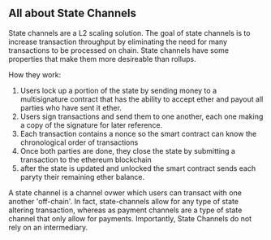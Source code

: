## All about State Channels

State channels are a L2 scaling solution.  The goal of state channels is to increase transaction throughput by eliminating the need for many transactions to be processed on chain. State channels have some properties that make them more desireable than rollups.  

How they work: 

1. Users lock up a portion of the state by sending money to a multisignature contract that has the ability to accept ether and payout all parties who have sent it ether. 
2. Users sign transactions and send them to one another, each one making a copy of the signature for later reference.
3. Each transaction contains a nonce so the smart contract can know the chronological order of transactions
4. Once both parties are done, they close the state by submitting a transaction to the ethereum blockchain
5. after the state is updated and unlocked the smart contract sends each paryty their remaining ether balance.

A state channel is a channel ovwer which users can transact with one another 'off-chain'.  In fact, state-channels allow for any type of state altering transaction, whereas as payment channels are a type of state channel that only allow for payments. 
Importantly, State Channels do not rely on an intermediary.  
